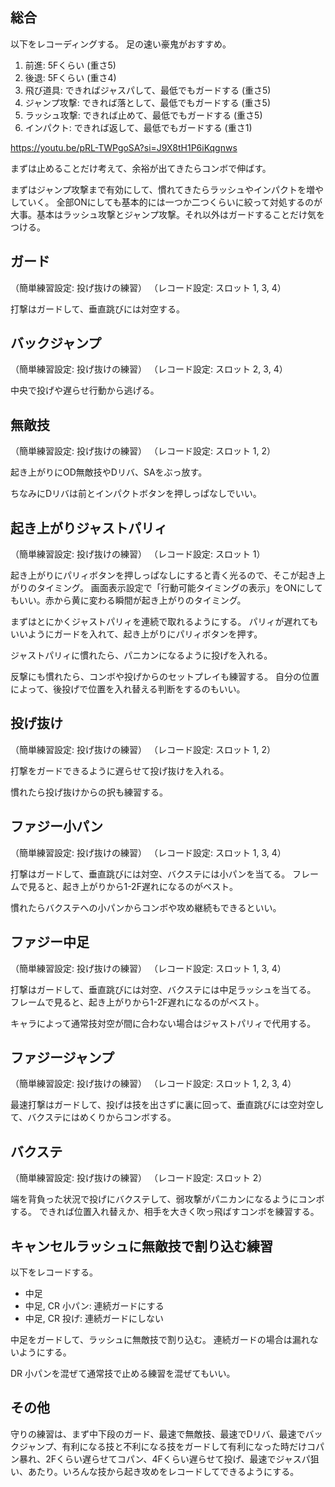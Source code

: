 ## 総合

以下をレコーディングする。
足の速い豪鬼がおすすめ。

1. 前進: 5Fくらい (重さ5)
2. 後退: 5Fくらい (重さ4)
3. 飛び道具: できればジャスパして、最低でもガードする (重さ5)
4. ジャンプ攻撃: できれば落として、最低でもガードする (重さ5)
5. ラッシュ攻撃: できれば止めて、最低でもガードする (重さ5)
6. インパクト: できれば返して、最低でもガードする (重さ1)

https://youtu.be/pRL-TWPgoSA?si=J9X8tH1P6iKqgnws

まずは止めることだけ考えて、余裕が出てきたらコンボで伸ばす。

まずはジャンプ攻撃まで有効にして、慣れてきたらラッシュやインパクトを増やしていく。
全部ONにしても基本的には一つか二つくらいに絞って対処するのが大事。基本はラッシュ攻撃とジャンプ攻撃。それ以外はガードすることだけ気をつける。

## ガード

（簡単練習設定: 投げ抜けの練習）
（レコード設定: スロット 1, 3, 4）

打撃はガードして、垂直跳びには対空する。

## バックジャンプ

（簡単練習設定: 投げ抜けの練習）
（レコード設定: スロット 2, 3, 4）

中央で投げや遅らせ行動から逃げる。

## 無敵技

（簡単練習設定: 投げ抜けの練習）
（レコード設定: スロット 1, 2）

起き上がりにOD無敵技やDリバ、SAをぶっ放す。

ちなみにDリバは前とインパクトボタンを押しっぱなしでいい。

## 起き上がりジャストパリィ

（簡単練習設定: 投げ抜けの練習）
（レコード設定: スロット 1）

起き上がりにパリィボタンを押しっぱなしにすると青く光るので、そこが起き上がりのタイミング。
画面表示設定で「行動可能タイミングの表示」をONにしてもいい。赤から黄に変わる瞬間が起き上がりのタイミング。

まずはとにかくジャストパリィを連続で取れるようにする。
パリィが遅れてもいいようにガードを入れて、起き上がりにパリィボタンを押す。

ジャストパリィに慣れたら、パニカンになるように投げを入れる。

反撃にも慣れたら、コンボや投げからのセットプレイも練習する。
自分の位置によって、後投げで位置を入れ替える判断をするのもいい。

## 投げ抜け

（簡単練習設定: 投げ抜けの練習）
（レコード設定: スロット 1, 2）

打撃をガードできるように遅らせて投げ抜けを入れる。

慣れたら投げ抜けからの択も練習する。

## ファジー小パン

（簡単練習設定: 投げ抜けの練習）
（レコード設定: スロット 1, 3, 4）

打撃はガードして、垂直跳びには対空、バクステには小パンを当てる。
フレームで見ると、起き上がりから1-2F遅れになるのがベスト。

慣れたらバクステへの小パンからコンボや攻め継続もできるといい。

## ファジー中足

（簡単練習設定: 投げ抜けの練習）
（レコード設定: スロット 1, 3, 4）

打撃はガードして、垂直跳びには対空、バクステには中足ラッシュを当てる。
フレームで見ると、起き上がりから1-2F遅れになるのがベスト。

キャラによって通常技対空が間に合わない場合はジャストパリィで代用する。

## ファジージャンプ

（簡単練習設定: 投げ抜けの練習）
（レコード設定: スロット 1, 2, 3, 4）

最速打撃はガードして、投げは技を出さずに裏に回って、垂直跳びには空対空して、バクステにはめくりからコンボする。

## バクステ

（簡単練習設定: 投げ抜けの練習）
（レコード設定: スロット 2）

端を背負った状況で投げにバクステして、弱攻撃がパニカンになるようにコンボする。
できれば位置入れ替えか、相手を大きく吹っ飛ばすコンボを練習する。

## キャンセルラッシュに無敵技で割り込む練習

以下をレコードする。

- 中足
- 中足, CR 小パン: 連続ガードにする
- 中足, CR 投げ: 連続ガードにしない

中足をガードして、ラッシュに無敵技で割り込む。
連続ガードの場合は漏れないようにする。

DR 小パンを混ぜて通常技で止める練習を混ぜてもいい。

## その他

守りの練習は、まず中下段のガード、最速で無敵技、最速でDリバ、最速でバックジャンプ、有利になる技と不利になる技をガードして有利になった時だけコパン暴れ、2Fくらい遅らせてコパン、4Fくらい遅らせて投げ、最速でジャスパ狙い、あたり。いろんな技から起き攻めをレコードしてできるようにする。
